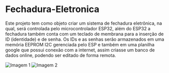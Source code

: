 # Fechadura-Eletronica
  Este projeto tem como objeto criar um sistema de fechadura eletrônica, na qual, será controlada pelo microcontrolador ESP32, além do ESP32 a fechadura também conta com um teclado de membrana para a inserção de ID (identidade) e de senha. Os IDs e as senhas serão armazenados em uma memória EEPROM I2C gerenciada pelo ESP e também em uma planilha google que possui conexão com a internet, assim criasse um banco de dados online, podendo ser editado de forma remota.

![Imagem 1](https://user-images.githubusercontent.com/95237301/143904750-34293f69-c378-4f1b-ab4d-61ad9bce729b.jpeg)
![Imagem 2](https://user-images.githubusercontent.com/95237301/143904785-67f75b2a-0896-4a2d-bdad-8ab868de23fd.jpeg)
